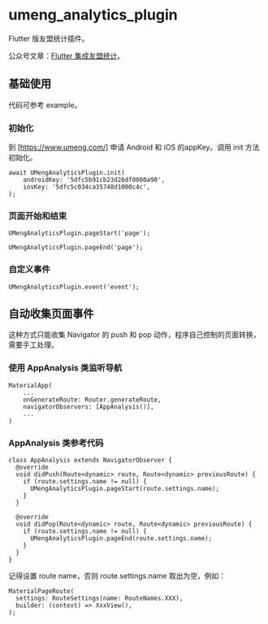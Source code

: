 # umeng_analytics_plugin

Flutter 版友盟统计插件。

公众号文章：[Flutter 集成友盟统计](https://mp.weixin.qq.com/s/2kkx09OhBO4bgclPqrVWNA)。

## 基础使用

代码可参考 example。

### 初始化

到 [https://www.umeng.com/] 申请 Android 和 iOS 的appKey。调用 init 方法初始化。

```
await UMengAnalyticsPlugin.init(
    androidKey: '5dfc5b91cb23d26df0000a90',
    iosKey: '5dfc5c034ca35748d1000c4c',
);
```

### 页面开始和结束
```
UMengAnalyticsPlugin.pageStart('page');
```

```
UMengAnalyticsPlugin.pageEnd('page');
```

### 自定义事件

```
UMengAnalyticsPlugin.event('event');
```

## 自动收集页面事件

这种方式只能收集 Navigator 的 push 和 pop 动作，程序自己控制的页面转换，需要手工处理。

### 使用 AppAnalysis 类监听导航

```
MaterialApp(
    ...
    onGenerateRoute: Router.generateRoute,
    navigatorObservers: [AppAnalysis()],
    ...
)
```

### AppAnalysis 类参考代码
```
class AppAnalysis extends NavigatorObserver {
  @override
  void didPush(Route<dynamic> route, Route<dynamic> previousRoute) {
    if (route.settings.name != null) {
      UMengAnalyticsPlugin.pageStart(route.settings.name);
    }
  }

  @override
  void didPop(Route<dynamic> route, Route<dynamic> previousRoute) {
    if (route.settings.name != null) {
      UMengAnalyticsPlugin.pageEnd(route.settings.name);
    }
  }
}
```

记得设置 route name，否则 route.settings.name 取出为空，例如：
```
MaterialPageRoute(
  settings: RouteSettings(name: RouteNames.XXX),
  builder: (context) => XxxView(),
);
```
